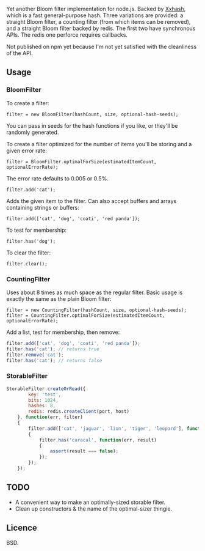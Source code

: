 Yet another Bloom filter implementation for node.js. Backed by [Xxhash](), which is a fast general-purpose hash. Three variations are provided: a straight Bloom filter, a counting filter (from which items can be removed), and a straight Bloom filter backed by redis. The first two have synchronous APIs. The redis one perforce requires callbacks.

Not published on npm yet because I'm not yet satisfied with the cleanliness of the API.

## Usage

### BloomFilter

To create a filter:

`filter = new BloomFilter(hashCount, size, optional-hash-seeds);`

You can pass in seeds for the hash functions if you like, or they'll be randomly generated.

To create a filter optimized for the number of items you'll be storing and a given error rate:

`filter = BloomFilter.optimalForSize(estimatedItemCount, optionalErrorRate);`

The error rate defaults to 0.005 or 0.5%.

`filter.add('cat');`

Adds the given item to the filter. Can also accept buffers and arrays containing strings or buffers:

`filter.add(['cat', 'dog', 'coati', 'red panda']);`

To test for membership:

`filter.has('dog');`

To clear the filter:

`filter.clear();`

### CountingFilter

Uses about 8 times as much space as the regular filter. Basic usage is exactly the same as the plain Bloom filter:

`filter = new CountingFilter(hashCount, size, optional-hash-seeds);`
`filter = CountingFilter.optimalForSize(estimatedItemCount, optionalErrorRate);`

Add a list, test for membership, then remove:

```javascript
filter.add(['cat', 'dog', 'coati', 'red panda']);
filter.has('cat'); // returns true
filter.remove('cat');
filter.has('cat'); // returns false
```

### StorableFilter

```javascript
StorableFilter.createOrRead({
		key: 'test',
		bits: 1024,
		hashes: 8,
		redis: redis.createClient(port, host) 
	}, function(err, filter)
	{
		filter.add(['cat', 'jaguar', 'lion', 'tiger', 'leopard'], function(err)
		{
			filter.has('caracal', function(err, result)
			{
				assert(result === false);
			});
		});
	});
```

## TODO

* A convenient way to make an optimally-sized storable filter.
* Clean up constructors & the name of the optimal-sizer thingie.

## Licence 

BSD.
